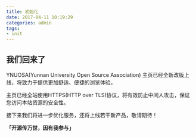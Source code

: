 ```yaml
---
title: 初始化
date: 2017-04-11 10:19:29
categories: admin
tags:
- init
---
```


## 我们回来了

YNUOSA(Yunnan University Open Source Association) 主页已经全新改版上线，将致力于提供更加舒适、便捷的浏览体验。

主页已经全站使用HTTPS(HTTP over TLS)协议，将有效防止中间人攻击，保证您访问本站资源的安全性。

接下来我们将进一步优化服务，还将上线若干新产品，敬请期待！

**「开源传万世，因有我参与」**
